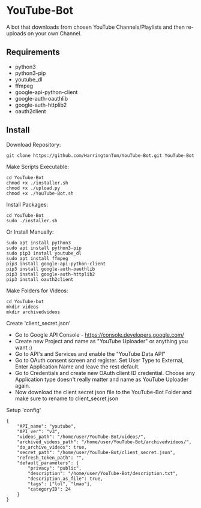 # YouTube-Bot
A bot that downloads from chosen YouTube Channels/Playlists and then re-uploads on your own Channel. 

Requirements
------------
- python3
- python3-pip
- youtube_dl
- ffmpeg
- google-api-python-client
- google-auth-oauthlib 
- google-auth-httplib2
- oauth2client

Install
------------
Download Repository:

    git clone https://github.com/HarringtonTom/YouTube-Bot.git YouTube-Bot

Make Scripts Executable: 

    cd YouTube-Bot
    chmod +x ./installer.sh
    chmod +x ./upload.py
    chmod +x ./YouTube-Bot.sh

Install Packages: 

    cd YouTube-Bot
    sudo ./installer.sh

Or Install Manually: 
    
    sudo apt install python3
    sudo apt install python3-pip
    sudo pip3 install youtube_dl
    sudo apt install ffmpeg
    pip3 install google-api-python-client
    pip3 install google-auth-oauthlib 
    pip3 install google-auth-httplib2
    pip3 install oauth2client

Make Folders for Videos: 

    cd YouTube-bot
    mkdir videos
    mkdir archivedvideos

Create 'client_secret.json' 

- Go to Google API Console - https://console.developers.google.com/
- Create new Project and name as "YouTube Uploader" or anything you want :) 
- Go to API's and Services and enable the "YouTube Data API" 
- Go to OAuth consent screen and register. Set User Type to External, Enter Application Name and leave the rest default. 
- Go to Credentials and create new OAuth client ID credential. Choose any Application type doesn't really matter and name as YouTube Uploader again. 
- Now download the client secret json file to the YouTube-Bot Folder and make sure to rename to client_secret.json

Setup 'config' 

    {
        "API_name": "youtube",
        "API_ver": "v3",
        "videos_path": "/home/user/YouTube-Bot/videos/",
        "archived_videos_path": "/home/user/YouTube-Bot/archivedvideos/",
        "do_archive_videos": true,
        "secret_path": "/home/user/YouTube-Bot/client_secret.json",
        "refresh_token_path": "",
        "default_parameters": {
            "privacy": "public",
            "description": "/home/user/YouTube-Bot/description.txt",
            "description_as_file": true,
            "tags": ["lol", "lmao"],
            "categoryID": 24
        }
    }
